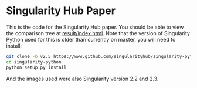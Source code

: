 # Singularity Hub Paper

This is the code for the Singularity Hub paper. You should be able to view the comparison tree at [result/index.html](result/index.html).
Note that the version of Singularity Python used for this is older than currently on master,
you will need to install:

```bash
git clone -b v2.5 https://www.github.com/singularityhub/singularity-python.git
cd singularity-python
python setup.py install
```

And the images used were also Singularity version 2.2 and 2.3.
